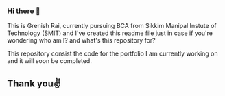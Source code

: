 ### Hi there 👋

This is Grenish Rai, currently pursuing BCA from Sikkim Manipal Instute of Technology (SMIT)
and I've created this readme file just in case if you're wondering who am I? and what's this repository for?

This repository consist the code for the portfolio I am currently working on and it will soon be completed.

## Thank you✌️
